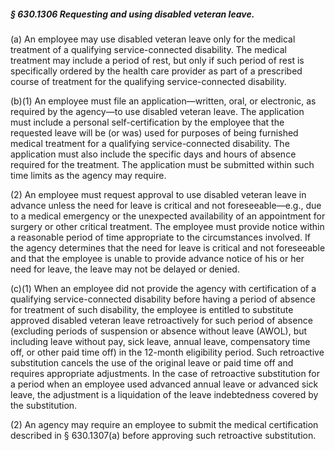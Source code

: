 ##### § 630.1306 Requesting and using disabled veteran leave. #####

(a) An employee may use disabled veteran leave only for the medical treatment of a qualifying service-connected disability. The medical treatment may include a period of rest, but only if such period of rest is specifically ordered by the health care provider as part of a prescribed course of treatment for the qualifying service-connected disability.

(b)(1) An employee must file an application—written, oral, or electronic, as required by the agency—to use disabled veteran leave. The application must include a personal self-certification by the employee that the requested leave will be (or was) used for purposes of being furnished medical treatment for a qualifying service-connected disability. The application must also include the specific days and hours of absence required for the treatment. The application must be submitted within such time limits as the agency may require.

(2) An employee must request approval to use disabled veteran leave in advance unless the need for leave is critical and not foreseeable—e.g., due to a medical emergency or the unexpected availability of an appointment for surgery or other critical treatment. The employee must provide notice within a reasonable period of time appropriate to the circumstances involved. If the agency determines that the need for leave is critical and not foreseeable and that the employee is unable to provide advance notice of his or her need for leave, the leave may not be delayed or denied.

(c)(1) When an employee did not provide the agency with certification of a qualifying service-connected disability before having a period of absence for treatment of such disability, the employee is entitled to substitute approved disabled veteran leave retroactively for such period of absence (excluding periods of suspension or absence without leave (AWOL), but including leave without pay, sick leave, annual leave, compensatory time off, or other paid time off) in the 12-month eligibility period. Such retroactive substitution cancels the use of the original leave or paid time off and requires appropriate adjustments. In the case of retroactive substitution for a period when an employee used advanced annual leave or advanced sick leave, the adjustment is a liquidation of the leave indebtedness covered by the substitution.

(2) An agency may require an employee to submit the medical certification described in § 630.1307(a) before approving such retroactive substitution.